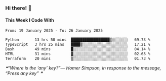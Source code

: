 ### Hi there! 👋

#### This Week I Code With
<!--START_SECTION:waka-->

```txt
From: 19 January 2025 - To: 26 January 2025

Python       13 hrs 50 mins  █████████████████▒░░░░░░░   69.73 %
TypeScript   3 hrs 25 mins   ████▒░░░░░░░░░░░░░░░░░░░░   17.21 %
Bash         49 mins         █░░░░░░░░░░░░░░░░░░░░░░░░   04.14 %
HTML         31 mins         ▓░░░░░░░░░░░░░░░░░░░░░░░░   02.63 %
Terraform    20 mins         ▒░░░░░░░░░░░░░░░░░░░░░░░░   01.73 %
```

<!--END_SECTION:waka-->

<!--STARTS_HERE_QUOTE_README-->
<i>❝“Where is the ‘any’ key?”— Homer Simpson, in response to the message, “Press any key”   ❞</i>
<!--ENDS_HERE_QUOTE_README-->
